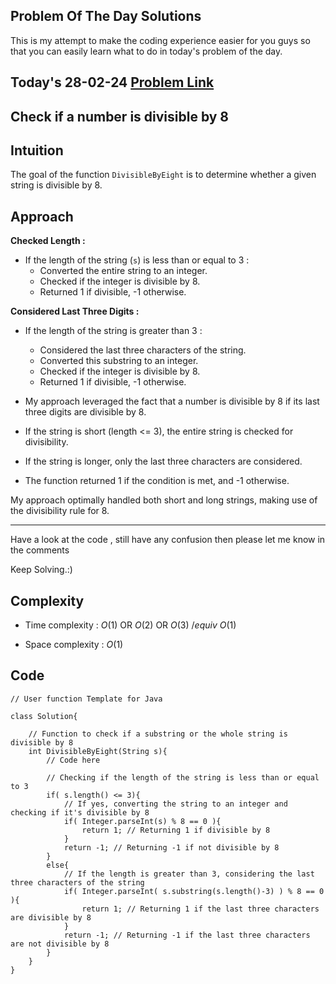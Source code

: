 ## Problem Of The Day Solutions

This is my attempt to make the coding experience easier for you guys so that you can easily learn what to do in today's problem of the day.

## Today's 28-02-24 [Problem Link](https://www.geeksforgeeks.org/problems/check-if-a-number-is-divisible-by-83957/1)
## Check if a number is divisible by 8

## Intuition
The goal of the function `DivisibleByEight` is to determine whether a given string is divisible by 8.

## Approach

**Checked Length :**
   - If the length of the string (`s`) is less than or equal to 3 :
     - Converted the entire string to an integer.
     - Checked if the integer is divisible by 8.
     - Returned 1 if divisible, -1 otherwise.

**Considered Last Three Digits :**
   - If the length of the string is greater than 3 :
     - Considered the last three characters of the string.
     - Converted this substring to an integer.
     - Checked if the integer is divisible by 8.
     - Returned 1 if divisible, -1 otherwise.


- My approach leveraged the fact that a number is divisible by 8 if its last three digits are divisible by 8.
- If the string is short (length <= 3), the entire string is checked for divisibility.
- If the string is longer, only the last three characters are considered.
- The function returned 1 if the condition is met, and -1 otherwise.

My approach optimally handled both short and long strings, making use of the divisibility rule for 8.

---
Have a look at the code , still have any confusion then please let me know in the comments

Keep Solving.:)

## Complexity
- Time complexity : $O(1)$ OR $O(2)$ OR $O(3)$ ${/equiv}$ $O(1)$
<!-- Add your time complexity here, e.g. $$O())$$ -->

- Space complexity : $O(1)$
<!-- Add your space complexity here, e.g. $$O(n)$$ -->
   
## Code 

```
// User function Template for Java

class Solution{
    
    // Function to check if a substring or the whole string is divisible by 8
    int DivisibleByEight(String s){
        // Code here
        
        // Checking if the length of the string is less than or equal to 3
        if( s.length() <= 3){
            // If yes, converting the string to an integer and checking if it's divisible by 8
            if( Integer.parseInt(s) % 8 == 0 ){
                return 1; // Returning 1 if divisible by 8
            }
            return -1; // Returning -1 if not divisible by 8
        }
        else{
            // If the length is greater than 3, considering the last three characters of the string
            if( Integer.parseInt( s.substring(s.length()-3) ) % 8 == 0 ){
                return 1; // Returning 1 if the last three characters are divisible by 8
            }
            return -1; // Returning -1 if the last three characters are not divisible by 8
        }
    }
}
```
